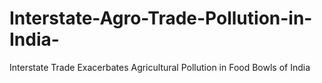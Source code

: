 # Interstate-Agro-Trade-Pollution-in-India-
Interstate Trade Exacerbates Agricultural Pollution in Food Bowls of India
